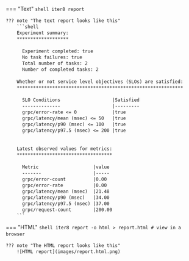 === "Text"
    ```shell
    iter8 report
    ```

    ??? note "The text report looks like this"
        ```shell
        Experiment summary:
        *******************

          Experiment completed: true
          No task failures: true
          Total number of tasks: 2
          Number of completed tasks: 2

        Whether or not service level objectives (SLOs) are satisfied:
        *************************************************************

          SLO Conditions                   |Satisfied
          --------------                   |---------
          grpc/error-rate <= 0             |true
          grpc/latency/mean (msec) <= 50   |true
          grpc/latency/p90 (msec) <= 100   |true
          grpc/latency/p97.5 (msec) <= 200 |true
          

        Latest observed values for metrics:
        ***********************************

          Metric                    |value
          -------                   |-----
          grpc/error-count          |0.00
          grpc/error-rate           |0.00
          grpc/latency/mean (msec)  |21.48
          grpc/latency/p90 (msec)   |34.00
          grpc/latency/p97.5 (msec) |37.00
          grpc/request-count        |200.00
        ```

=== "HTML"
    ```shell
    iter8 report -o html > report.html # view in a browser
    ```

    ??? note "The HTML report looks like this"
        ![HTML report](images/report.html.png)